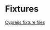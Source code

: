# Fixtures

[Cypress fixture files](https://docs.cypress.io/guides/core-concepts/writing-and-organizing-tests.html#Fixture-Files)
